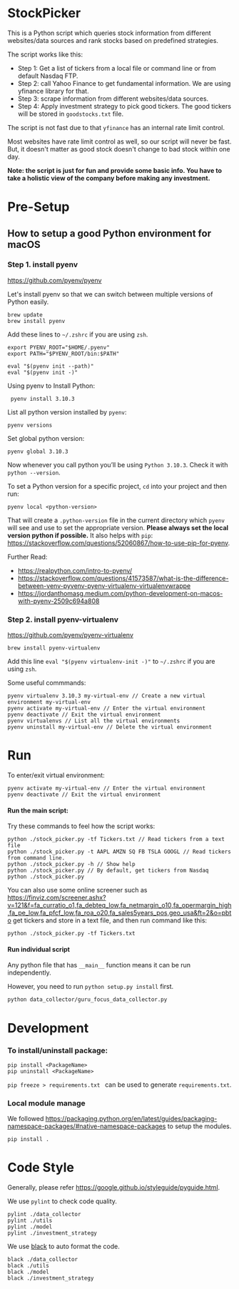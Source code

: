 # StockPicker

This is a Python script which queries stock information from different websites/data sources and rank stocks based on predefined strategies.

The script works like this:

* Step 1: Get a list of tickers from a local file or command line or from default Nasdaq FTP.
* Step 2: call Yahoo Finance to get fundamental information. We are using yfinance library for that.
* Step 3: scrape information from different websites/data sources.
* Step 4: Apply investment strategy to pick good tickers. The good tickers will be stored in `goodstocks.txt` file.

The script is not fast due to that `yfinance` has an internal rate limit control. 

Most websites have rate limit control as well, so our script will never be fast. But, it doesn't matter as good stock doesn't change to bad stock within one day.

__Note: the script is just for fun and provide some basic info. You have to take a holistic view of the company before making any investment.__

# Pre-Setup

## How to setup a good Python environment for macOS

### Step 1. install pyenv

https://github.com/pyenv/pyenv

Let's install pyenv so that we can switch between multiple versions of Python easily.

```
brew update
brew install pyenv
```

Add these lines to `~/.zshrc` if you are using `zsh`.
```
export PYENV_ROOT="$HOME/.pyenv"
export PATH="$PYENV_ROOT/bin:$PATH"

eval "$(pyenv init --path)"
eval "$(pyenv init -)"
```

Using pyenv to Install Python:

```
 pyenv install 3.10.3
 ```
 
 List all python version installed by `pyenv`:
 
 ```
 pyenv versions
 ```
 
 Set global python version:
 
 ```
 pyenv global 3.10.3
 ```
 
Now whenever you call python you’ll be using `Python 3.10.3`. Check it with `python --version`. 


To set a Python version for a specific project, `cd` into your project and then run:

```
pyenv local <python-version>
```

That will create a `.python-version` file in the current directory which `pyenv` will see and use to set the appropriate version. __Please always set the local version python if possible.__ It also helps with `pip`: https://stackoverflow.com/questions/52060867/how-to-use-pip-for-pyenv.


Further Read:  
* https://realpython.com/intro-to-pyenv/
* https://stackoverflow.com/questions/41573587/what-is-the-difference-between-venv-pyvenv-pyenv-virtualenv-virtualenvwrappe
* https://jordanthomasg.medium.com/python-development-on-macos-with-pyenv-2509c694a808

### Step 2. install pyenv-virtualenv

https://github.com/pyenv/pyenv-virtualenv

```
brew install pyenv-virtualenv
```

Add this line `eval "$(pyenv virtualenv-init -)"` to `~/.zshrc` if you are using `zsh`.

Some useful commmands:

```
pyenv virtualenv 3.10.3 my-virtual-env // Create a new virtual environment my-virtual-env
pyenv activate my-virtual-env // Enter the virtual environment
pyenv deactivate // Exit the virtual environment
pyenv virtualenvs // List all the virtual environments
pyenv uninstall my-virtual-env // Delete the virtual environment
```

# Run 

To enter/exit virtual environment: 

```
pyenv activate my-virtual-env // Enter the virtual environment
pyenv deactivate // Exit the virtual environment
```

#### Run the main script: 

Try these commands to feel how the script works:

```
python ./stock_picker.py -tf Tickers.txt // Read tickers from a text file
python ./stock_picker.py -t AAPL AMZN SQ FB TSLA GOOGL // Read tickers from command line.
python ./stock_picker.py -h // Show help
python ./stock_picker.py // By default, get tickers from Nasdaq
python ./stock_picker.py 
```

You can also use some online screener such as https://finviz.com/screener.ashx?v=121&f=fa_curratio_o1,fa_debteq_low,fa_netmargin_o10,fa_opermargin_high,fa_pe_low,fa_pfcf_low,fa_roa_o20,fa_sales5years_pos,geo_usa&ft=2&o=pbto get tickers and store in a text file, and then run command like this:

```
python ./stock_picker.py -tf Tickers.txt 
```

#### Run individual script

Any python file that has `__main__` function means it can be run independently.

However, you need to run `python setup.py install` first.

```
python data_collector/guru_focus_data_collector.py
```

# Development


### To install/uninstall package:

```
pip install <PackageName>
pip uninstall <PackageName>
```

`pip freeze > requirements.txt ` can be used to generate `requirements.txt`.

### Local module manage

We followed https://packaging.python.org/en/latest/guides/packaging-namespace-packages/#native-namespace-packages to setup the modules.

```
pip install . 
```


# Code Style

Generally, please refer https://google.github.io/styleguide/pyguide.html.


We use `pylint` to check code quality.
```
pylint ./data_collector
pylint ./utils
pylint ./model
pylint ./investment_strategy
```

 We use [black](https://github.com/psf/black) to auto format the code.

```
black ./data_collector
black ./utils
black ./model
black ./investment_strategy
``` 